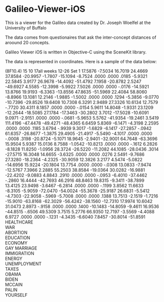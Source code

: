 # Galileo-Viewer-iOS

This is a viewer for the Galileo data created by Dr. Joseph Woelfel at the University of Buffalo

The data comes from questionaires that ask the inter-concept distances of aroound 20 concepts.

Galileo Viewer iOS is written in Objective-C using the SceneKit library.

The data is represented in coordinates.   Here is a sample of the data below:


(8F10.4)   15 10 17all weeks 12-26                          Set   1
   17.5876   -7.5034   16.7019   24.4669   37.8584  -20.9957   -1.7807  -15.1094
   -8.7524     .0000     .0000     .0185   -5.9321   22.5845    3.9177   26.9678
  -14.4092
  -51.4792    7.1958  -20.8782    2.5247  -49.6927    4.5585  -12.3998   -5.9922
    7.5026     .0000     .0000    -.0176  -14.5921   13.8766   19.9193   -6.3363
  -13.8556
   47.8635  -51.5969   22.4084   58.8060   -8.8966   13.1081   12.2146   -1.9885
   -1.5002     .0000     .0000     .1294   -5.3856   -9.0770  -10.7396  -29.8526
   19.6408
   10.7308    6.3291    2.9489   27.3326   10.6134   12.7579    -.7720   30.4311
    8.1857     .0000     .0000    -.0154    5.9611   14.8048   -1.9331   23.1209
  -12.2644
  -18.5085   27.1784  -17.3463  -30.2802    3.7012  -17.5028  -10.6091    9.0971
   -2.9151     .0000     .0000    -.0681   -5.9653    5.5762  -41.9354  -19.2461
    3.5419
  111.4196  -47.4478  -49.4271  -48.4365    6.6459    5.8369   -6.1471   -4.3198
    2.2595     .0000     .0000     .1185    3.6794    -.9939    9.3017   -1.6829
   -6.1417
  -27.2857    -.0942   61.6357  -26.8677   -1.3875   29.4905  -21.4917   -5.5490
   -4.1017     .0000     .0000    -.0008     .3198  -20.8724   -5.1071   18.9645
   -2.9401
  -32.9001   64.7648  -63.3696   15.9504    5.9387   15.0136    8.7588   -1.0542
  -10.8213     .0000     .0000    -.1612    6.2826   -8.1828   11.8250   -1.0956
   28.3724
  -26.5220  -11.2082   44.1085  -28.0436     .3014  -27.5715   16.3048   14.6655
   -3.6325     .0000     .0000     .0276    2.5491   -9.7686   27.3280  -18.2364
   -4.2325
  -30.9059   12.3826    3.2177    4.5474   -5.0822  -14.6956   15.9224  -20.1804
   13.7754     .0000     .0000    -.0308   13.0833   -7.9474  -12.5767    7.3966
    2.2885
   55.2503   38.8584  -19.0364   30.0282  -16.9881  -22.4202   -9.0883    4.8843
     .2910     .0000     .0000    -.0953   -6.4010  -37.4462    -.2860   16.4444
  -42.7693
   46.2916   48.8463   19.8315   -9.3411  -38.7899   13.4125   23.9498   -3.6467
   -6.2814     .0000     .0000    -.1199    3.8562   11.6633   -8.3105   -5.9059
  -72.0470
  -54.0024  -55.3678  -25.9187   26.6831   -5.5412   -4.7303  -22.9058    -.5969
   -5.7008     .0000     .0000     .1388   13.7513   -2.1519   -1.7216  -15.9010
  -63.8168
  -62.3029  -56.4242  -38.1560  -12.7310   17.9974   10.6042   31.0473    2.8973
    -.9158     .0000     .0000     .1400  -10.1483  -14.8059   -9.4611   16.9536
  -44.8515
    -.6506   49.5309    3.7515    5.2776   66.9350   12.7197   -3.5569   -4.4088
    6.9727     .0000     .0000    -.1231   -4.3435   -6.6040    7.8457  -30.8014
  -51.8591
HEALTHCARE               
WAR                      
ABORTION                 
EDUCATION                
ECONOMY                  
GAY MARRIAGE             
IMMIGRATION              
ENERGY                   
UNEMPLOYMENT             
TAXES                    
OBAMA                    
BIDEN                    
MCCAIN                   
PALIN                    
YOURSELF                 
